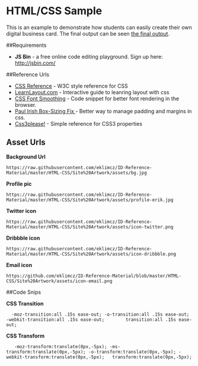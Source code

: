 HTML/CSS Sample
=========

This is an example to demonstrate how students can easily create their own digital business card. The final output can be seen [the final output](http://jsbin.com/gogibu "here").


##Requirements
* **JS Bin** - a free online code editing playground. Sign up here: http://jsbin.com/

##Reference Urls
* [CSS Reference](http://www.w3schools.com/cssref/) - W3C style reference for CSS
* [LearnLayout.com](http://learnlayout.com/) - Interactive guide to leanring layout with css
* [CSS Font Smoothing](https://gist.github.com/eklimcz/9046333 "CSS Font Smoothing") - Code snippet for better font rendering in the browser.
* [Paul Irish Box-Sizing Fix ](http://www.paulirish.com/2012/box-sizing-border-box-ftw/ "Paul Irish Box-Sizing Fix") - Better way to manage padding and margins in css. 
* [Css3please!](http://css3please.com) - Simple reference for CSS3 properties 

## Asset Urls
**Background Url**

`https://raw.githubusercontent.com/eklimcz/ID-Reference-Material/master/HTML-CSS/Site%20Artwork/assets/bg.jpg`

**Profile pic**

`https://raw.githubusercontent.com/eklimcz/ID-Reference-Material/master/HTML-CSS/Site%20Artwork/assets/profile-erik.jpg`

**Twitter icon** 

`https://raw.githubusercontent.com/eklimcz/ID-Reference-Material/master/HTML-CSS/Site%20Artwork/assets/icon-twitter.png`

**Dribbble icon** 

`https://raw.githubusercontent.com/eklimcz/ID-Reference-Material/master/HTML-CSS/Site%20Artwork/assets/icon-dribbble.png`

**Email icon** 

`https://github.com/eklimcz/ID-Reference-Material/blob/master/HTML-CSS/Site%20Artwork/assets/icon-email.png`

##Code Snips

**CSS Transition**

`   -moz-transition:all .15s ease-out;
    -o-transition:all .15s ease-out;    
	-webkit-transition:all .15s ease-out;	    
	transition:all .15s ease-out; `
    
**CSS Transform**

`    -moz-transform:translate(0px,-5px);
    -ms-transform:translate(0px,-5px);
	-o-transform:translate(0px,-5px);
	-webkit-transform:translate(0px,-5px);	
	transform:translate(0px,-5px);
`

